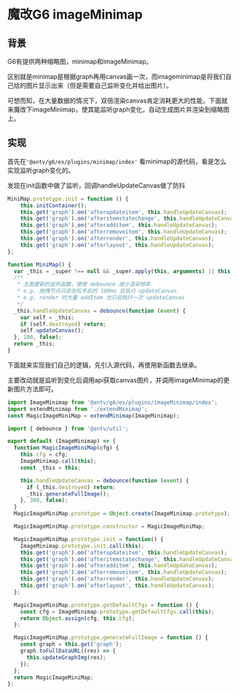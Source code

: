# 魔改G6 imageMinimap

## 背景

G6有提供两种缩略图，minimap和imageMinimap。

区别就是minimap是根据graph再用canvas画一次，而imageminimap是将我们自己给的图片显示出来（但是需要自己监听变化并给出图片）。

可想而知，在大量数据的情况下，双倍渲染canvas肯定消耗更大的性能，下面就来魔改下imageMinimap，使其能监听graph变化，自动生成图片并渲染到缩略图上。



## 实现

首先在`'@antv/g6/es/plugins/minimap/index'` 看minimap的源代码，看是怎么实现监听graph变化的。

发现在init函数中做了监听，回调handleUpdateCanvas做了防抖

```js
MiniMap.prototype.init = function () {
    this.initContainer();
    this.get('graph').on('afterupdateitem', this.handleUpdateCanvas);
    this.get('graph').on('afteritemstatechange', this.handleUpdateCanvas);
    this.get('graph').on('afteradditem', this.handleUpdateCanvas);
    this.get('graph').on('afterremoveitem', this.handleUpdateCanvas);
    this.get('graph').on('afterrender', this.handleUpdateCanvas);
    this.get('graph').on('afterlayout', this.handleUpdateCanvas);
};
```

```js
function MiniMap() {
  var _this = _super !== null && _super.apply(this, arguments) || this;
  /**
   * 主图更新的监听函数，使用 debounce 减少渲染频率
   * e.g. 拖拽节点只会在松手后的 100ms 后执行 updateCanvas
   * e.g. render 时大量 addItem 也只会执行一次 updateCanvas
   */
  _this.handleUpdateCanvas = debounce(function (event) {
    var self = _this;
    if (self.destroyed) return;
    self.updateCanvas();
  }, 100, false);
  return _this;
}
```



下面就来实现我们自己的逻辑，先引入源代码，再使用新函数去继承。

主要改动就是监听到变化后调用api获取canvas图片，并调用imageMinimap的更新图片方法即可。

```js
import ImageMinimap from '@antv/g6/es/plugins/imageMinimap/index';
import extendMinimap from './extendMinimap';
const MagicImageMiniMap = extendMinimap(ImageMinimap);
```



```js
import { debounce } from '@antv/util';

export default (ImageMinimap) => {
  function MagicImageMiniMap(cfg) {
    this.cfg = cfg;
    ImageMinimap.call(this);
    const _this = this;

    this.handleUpdateCanvas = debounce(function (event) {
      if (_this.destroyed) return;
      _this.generateFullImage();
    }, 300, false);
  }
  MagicImageMiniMap.prototype = Object.create(ImageMinimap.prototype);

  MagicImageMiniMap.prototype.constructor = MagicImageMiniMap;

  MagicImageMiniMap.prototype.init = function() {
    ImageMinimap.prototype.init.call(this);
    this.get('graph').on('afterupdateitem', this.handleUpdateCanvas);
    this.get('graph').on('afteritemstatechange', this.handleUpdateCanvas);
    this.get('graph').on('afteradditem', this.handleUpdateCanvas);
    this.get('graph').on('afterremoveitem', this.handleUpdateCanvas);
    this.get('graph').on('afterrender', this.handleUpdateCanvas);
    this.get('graph').on('afterlayout', this.handleUpdateCanvas);
  };

  MagicImageMiniMap.prototype.getDefaultCfgs = function () {
    const cfg = ImageMinimap.prototype.getDefaultCfgs.call(this);
    return Object.assign(cfg, this.cfg);
  };

  MagicImageMiniMap.prototype.generateFullImage = function () {
    const graph = this.get('graph');
    graph.toFullDataURL((res) => {
      this.updateGraphImg(res);
    });
  };
  return MagicImageMiniMap;
};

```

